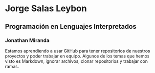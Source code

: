 # Jorge Salas Leybon

## Programación en Lenguajes Interpretados
### Jonathan Miranda
Estamos aprendiendo a usar GitHub para tener repositorios de nuestros proyectos y poder trabajar en equipo. Algunos de los temas que hemos visto es Markdown, ignorar archivos, clonar repositorios y trabajar con ramas.